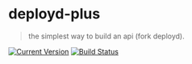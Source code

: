 # deployd-plus

> the simplest way to build an api (fork deployd).

 [![Current Version](https://img.shields.io/npm/v/deployd.svg?style=flat-square)](https://www.npmjs.org/package/deployd-referenceit) [![Build Status](https://img.shields.io/travis/deployd/deployd.svg?style=flat-square)](http://travis-ci.org/deployd/deployd-referenceit)
>

